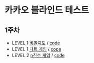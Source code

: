 # 카카오 블라인드 테스트

## 1주차

- LEVEL 1 [비밀지도](https://programmers.co.kr/learn/courses/30/lessons/17681) / [code](week1/17681.py)
- LEVEL 1 [다트 게임](https://programmers.co.kr/learn/courses/30/lessons/17682) / [code](week1/17682.py)
- LEVEL 2 [n진수 게임](https://programmers.co.kr/learn/courses/30/lessons/17687) / [code](week1/17687.py)
